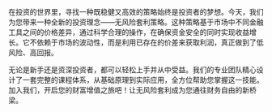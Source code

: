在投资的世界里，寻找一种既稳健又高效的策略始终是投资者的梦想。今天，我们为您带来一种全新的投资理念——无风险套利策略。这种策略基于市场中不同金融工具之间的价格差异，通过科学合理的操作，在确保资金安全的同时实现收益增长。它不依赖于市场的波动性，而是利用已存在的价差来获取利润，真正做到了低风险、高回报。

无论是新手还是资深投资者，都可以轻松上手并从中受益。我们的专业团队精心设计了一套完整的课程体系，从基础原理到实际应用，全方位帮助您掌握这一技能。加入我们，开启您的财富增值之旅吧！让无风险套利成为您通往财务自由的新桥梁。